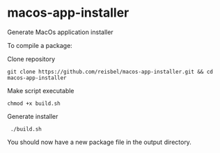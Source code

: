 # macos-app-installer
Generate MacOs application installer

To compile a package:

Clone repository
```
git clone https://github.com/reisbel/macos-app-installer.git && cd macos-app-installer
```

Make script executable
```
chmod +x build.sh
```

Generate installer
```
 ./build.sh
 ```

You should now have a new package file in the output directory.